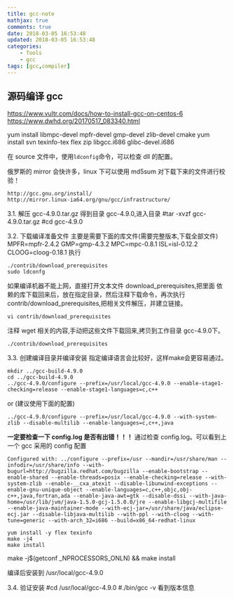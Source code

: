 ```yaml
---
title: gcc-note
mathjax: true
comments: true
date: 2018-03-05 16:53:48
updated: 2018-03-05 16:53:48
categories:
    - Tools
    - gcc
tags: [gcc,compiler]
---
```


## 源码编译 gcc
https://www.vultr.com/docs/how-to-install-gcc-on-centos-6
https://www.dwhd.org/20170517_083340.html

yum install libmpc-devel mpfr-devel gmp-devel zlib-devel cmake
yum install svn texinfo-tex flex zip libgcc.i686 glibc-devel.i686

在 source 文件中，使用`ldconfig`命令，可以检查 dll 的配置。

俄罗斯的 mirror 会快许多，linux 下可以使用 md5sum 对下载下来的文件进行校验！
```
http://gcc.gnu.org/install/
http://mirror.linux-ia64.org/gnu/gcc/infrastructure/
```

3.1. 解压 gcc-4.9.0.tar.gz
得到目录 gcc-4.9.0,进入目录
#tar -xvzf gcc-4.9.0.tar.gz
#cd gcc-4.9.0

3.2. 下载编译准备文件
主要是需要下面的库文件(需要完整版本,下载全部文件)
MPFR=mpfr-2.4.2
GMP=gmp-4.3.2
MPC=mpc-0.8.1
ISL=isl-0.12.2
CLOOG=cloog-0.18.1
执行
```
./contrib/download_prerequisites
sudo ldconfg
```

如果编译机器不能上网，直接打开文本文件 download_prerequisites,把里面
依赖的库下载回来后，放在指定目录，然后注释下载命令，再次执行
contrib/download_prerequisites,把相关文件解压，并建立链接。
```
vi contrib/download_prerequisites
```
注释 wget 相关的内容,手动把这些文件下载回来,拷贝到工作目录 gcc-4.9.0下。
```
./contrib/download_prerequisites
```

3.3. 创建编译目录并编译安装
指定编译语言会比较好，这样make会更容易通过。
```
mkdir ../gcc-build-4.9.0
cd ../gcc-build-4.9.0
../gcc-4.9.0/configure --prefix=/usr/local/gcc-4.9.0 --enable-stage1-checking=release --enable-stage1-languages=c,c++
```
or (建议使用下面的配置)
```
../gcc-4.9.0/configure --prefix=/usr/local/gcc-4.9.0 --with-system-zlib --disable-multilib --enable-languages=c,c++,java
```
**一定要检查一下 config.log 是否有出错！！！**
通过检查 config.log。可以看到上一个 gcc 采用的 config 配置
```
Configured with: ../configure --prefix=/usr --mandir=/usr/share/man --infodir=/usr/share/info --with-bugurl=http://bugzilla.redhat.com/bugzilla --enable-bootstrap --enable-shared --enable-threads=posix --enable-checking=release --with-system-zlib --enable-__cxa_atexit --disable-libunwind-exceptions --enable-gnu-unique-object --enable-languages=c,c++,objc,obj-c++,java,fortran,ada --enable-java-awt=gtk --disable-dssi --with-java-home=/usr/lib/jvm/java-1.5.0-gcj-1.5.0.0/jre --enable-libgcj-multifile --enable-java-maintainer-mode --with-ecj-jar=/usr/share/java/eclipse-ecj.jar --disable-libjava-multilib --with-ppl --with-cloog --with-tune=generic --with-arch_32=i686 --build=x86_64-redhat-linux
```

```
yum install -y flex texinfo
make -j4
make install
```
make -j$(getconf _NPROCESSORS_ONLN) && make install

编译后安装到  /usr/local/gcc-4.9.0

3.4. 验证安装
#cd /usr/local/gcc-4.9.0
#./bin/gcc -v
看到版本信息
